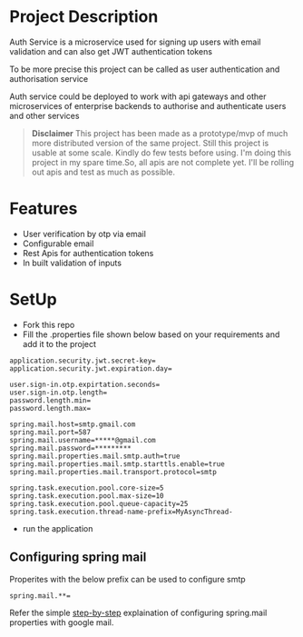 # Project Description

Auth Service is a microservice used for signing up users with email validation and can also get JWT authentication tokens

To be more precise this project can be called as user authentication and authorisation service

Auth service could be deployed to work with api gateways and other microservices of enterprise backends to authorise and authenticate users and other services

> **Disclaimer**
> This project has been made as a prototype/mvp of much more distributed version of the same project. Still this project is usable at some scale. Kindly do few tests before using. I'm doing this project in my spare time.So, all apis are not complete yet. I'll be rolling out apis and test as much as possible.

# Features

- User verification by otp via email
- Configurable email
- Rest Apis for authentication tokens
- In built validation of inputs

# SetUp

- Fork this repo
- Fill the .properties file shown below based on your requirements and add it to the project

```properties
application.security.jwt.secret-key=
application.security.jwt.expiration.day=

user.sign-in.otp.expirtation.seconds=
user.sign-in.otp.length=
password.length.min=
password.length.max=

spring.mail.host=smtp.gmail.com
spring.mail.port=587
spring.mail.username=*****@gmail.com
spring.mail.password=*********
spring.mail.properties.mail.smtp.auth=true
spring.mail.properties.mail.smtp.starttls.enable=true
spring.mail.properties.mail.transport.protocol=smtp

spring.task.execution.pool.core-size=5
spring.task.execution.pool.max-size=10
spring.task.execution.pool.queue-capacity=25
spring.task.execution.thread-name-prefix=MyAsyncThread-
```

- run the application

## Configuring spring mail

Properites with the below prefix can be used to configure smtp

```
spring.mail.**=
```

Refer the simple [step-by-step](https://www.geeksforgeeks.org/spring-boot-sending-email-via-smtp/) explaination of configuring spring.mail properties with google mail.
